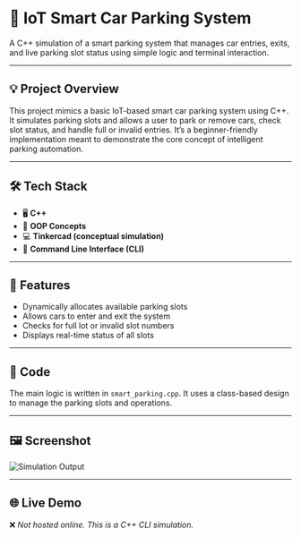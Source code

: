 # 🚗 IoT Smart Car Parking System

A C++ simulation of a smart parking system that manages car entries, exits, and live parking slot status using simple logic and terminal interaction.

---

## 💡 Project Overview

This project mimics a basic IoT-based smart car parking system using C++. It simulates parking slots and allows a user to park or remove cars, check slot status, and handle full or invalid entries. It’s a beginner-friendly implementation meant to demonstrate the core concept of intelligent parking automation.

---

## 🛠 Tech Stack

- 🖥️ **C++**
- 🧠 **OOP Concepts**
- 💻 **Tinkercad (conceptual simulation)**  
- 🧪 **Command Line Interface (CLI)**

---

## 📂 Features

- Dynamically allocates available parking slots  
- Allows cars to enter and exit the system  
- Checks for full lot or invalid slot numbers  
- Displays real-time status of all slots  

---

## 📄 Code

The main logic is written in `smart_parking.cpp`. It uses a class-based design to manage the parking slots and operations.

---

## 🖼 Screenshot

![Simulation Output](car_parki.jpg)


---

## 🌐 Live Demo

❌ *Not hosted online. This is a C++ CLI simulation.*
